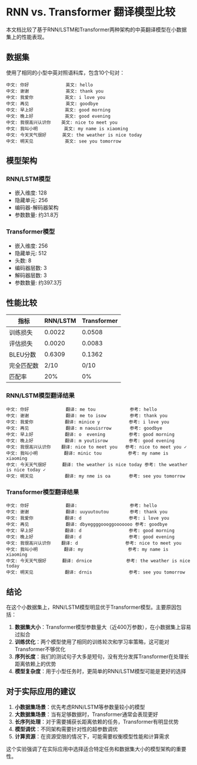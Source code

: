 # RNN vs. Transformer 翻译模型比较

本文档比较了基于RNN/LSTM和Transformer两种架构的中英翻译模型在小数据集上的性能表现。

## 数据集

使用了相同的小型中英对照语料库，包含10个句对：

```
中文: 你好              英文: hello
中文: 谢谢              英文: thank you
中文: 我爱你            英文: i love you
中文: 再见              英文: goodbye
中文: 早上好            英文: good morning
中文: 晚上好            英文: good evening
中文: 我很高兴认识你    英文: nice to meet you
中文: 我叫小明          英文: my name is xiaoming
中文: 今天天气很好      英文: the weather is nice today
中文: 明天见            英文: see you tomorrow
```

## 模型架构

### RNN/LSTM模型
- 嵌入维度: 128
- 隐藏单元: 256
- 编码器-解码器架构
- 参数数量: 约31.8万

### Transformer模型
- 嵌入维度: 256
- 隐藏单元: 512
- 头数: 8
- 编码器层数: 3
- 解码器层数: 3
- 参数数量: 约397.3万

## 性能比较

| 指标 | RNN/LSTM | Transformer |
|------|----------|-------------|
| 训练损失 | 0.0022 | 0.0508 |
| 评估损失 | 0.0020 | 0.0083 |
| BLEU分数 | 0.6309 | 0.1362 |
| 完全匹配数 | 2/10 | 0/10 |
| 匹配率 | 20% | 0% |

### RNN/LSTM模型翻译结果
```
中文: 你好              翻译: me tou             参考: hello
中文: 谢谢              翻译: me to isow         参考: thank you
中文: 我爱你            翻译: minice y           参考: i love you
中文: 再见              翻译: m naouisrrow       参考: goodbye
中文: 早上好            翻译: o  evening         参考: good morning
中文: 晚上好            翻译: m youtisrow        参考: good evening
中文: 我很高兴认识你    翻译: nice to meet you   参考: nice to meet you ✓
中文: 我叫小明          翻译: minic tou          参考: my name is xiaoming
中文: 今天天气很好      翻译: the weather is nice today 参考: the weather is nice today ✓
中文: 明天见            翻译: my nme is oa       参考: see you tomorrow
```

### Transformer模型翻译结果
```
中文: 你好              翻译:                    参考: hello
中文: 谢谢              翻译: uuyuutoutou        参考: thank you
中文: 我爱你            翻译: d                  参考: i love you
中文: 再见              翻译: dbyeggggoooggooooooo 参考: goodbye
中文: 早上好            翻译: d                  参考: good morning
中文: 晚上好            翻译: d                  参考: good evening
中文: 我很高兴认识你    翻译: d                  参考: nice to meet you
中文: 我叫小明          翻译: my                 参考: my name is xiaoming
中文: 今天天气很好      翻译: drnice             参考: the weather is nice today
中文: 明天见            翻译: drnis              参考: see you tomorrow
```

## 结论

在这个小数据集上，RNN/LSTM模型明显优于Transformer模型。主要原因包括：

1. **数据集大小**：Transformer模型参数量大（近400万参数），在小数据集上容易过拟合
2. **训练优化**：两个模型使用了相同的训练轮次和学习率策略，这可能对Transformer不够优化
3. **序列长度**：我们的测试句子大多是短句，没有充分发挥Transformer在处理长距离依赖上的优势
4. **模型复杂度**：用于小型任务时，更简单的RNN/LSTM模型可能是更好的选择

## 对于实际应用的建议

1. **小数据集场景**：优先考虑RNN/LSTM等参数量较小的模型
2. **大数据集场景**：当有足够数据时，Transformer通常会表现更好
3. **长序列处理**：对于需要捕获长距离依赖的任务，Transformer有明显优势
4. **模型调优**：不同架构需要针对性的超参数调优
5. **计算资源**：在资源受限的情况下，可能需要权衡模型性能和计算需求

这个实验强调了在实际应用中选择适合特定任务和数据集大小的模型架构的重要性。 